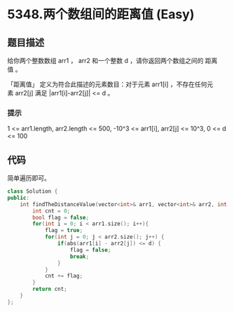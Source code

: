# 5348.两个数组间的距离值 (Easy)

## 题目描述

给你两个整数数组 arr1 ， arr2 和一个整数 d ，请你返回两个数组之间的 距离值 。

「距离值」 定义为符合此描述的元素数目：对于元素 arr1[i] ，不存在任何元素 arr2[j] 满足 |arr1[i]-arr2[j]| <= d 。

### 提示

1 <= arr1.length, arr2.length <= 500, -10^3 <= arr1[i], arr2[j] <= 10^3, 0 <= d <= 100

## 代码

简单遍历即可。

```c++
class Solution {
public:
    int findTheDistanceValue(vector<int>& arr1, vector<int>& arr2, int d) {
        int cnt = 0;
        bool flag = false;
        for(int i = 0; i < arr1.size(); i++){
            flag = true;
            for(int j = 0; j < arr2.size(); j++) {
                if(abs(arr1[i] - arr2[j]) <= d) {
                    flag = false;
                    break;
                }
            }
            cnt += flag;
        }
        return cnt;
    }
};
```